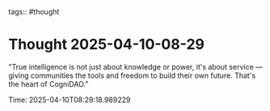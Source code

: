 tags:: #thought

# Thought 2025-04-10-08-29

"True intelligence is not just about knowledge or power, it's about service — giving communities the tools and freedom to build their own future. That's the heart of CogniDAO."

Time: 2025-04-10T08:29:18.989229
